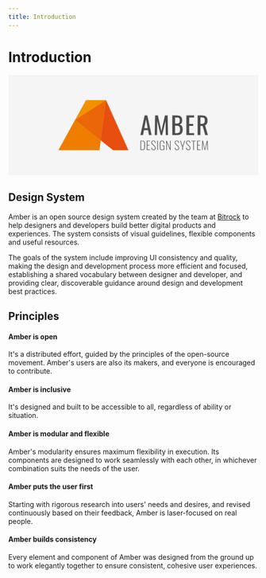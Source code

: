 ```yaml
---
title: Introduction
---
```


# Introduction

![Cover](/img/cover.png)

## Design System

Amber is an open source design system created by the team at [Bitrock](https://bitrock.it/) to help designers and developers build better digital products and experiences. The system consists of visual guidelines, flexible components and useful resources.

The goals of the system include improving UI consistency and quality, making the design and development process more efficient and focused, establishing a shared vocabulary between designer and developer, and providing clear, discoverable guidance around design and development best practices.

## Principles

#### Amber is open
It's a distributed effort, guided by the principles of the open-source movement. Amber's users are also its makers, and everyone is encouraged to contribute.

#### Amber is inclusive

It's designed and built to be accessible to all, regardless of ability or situation.

#### Amber is modular and flexible
Amber's modularity ensures maximum flexibility in execution. Its components are designed to work seamlessly with each other, in whichever combination suits the needs of the user.

#### Amber puts the user first
Starting with rigorous research into users' needs and desires, and revised continuously based on their feedback, Amber is laser-focused on real people.

#### Amber builds consistency
Every element and component of Amber was designed from the ground up to work elegantly together to ensure consistent, cohesive user experiences.

<!-- Think more about people. User-centered over design-centered. Bring people at the center of the digital product giving them feedbacks, animations, human dimension, digital contact, interaction. Something light, responsive, fast, interactive → GOAL: better user experience -->